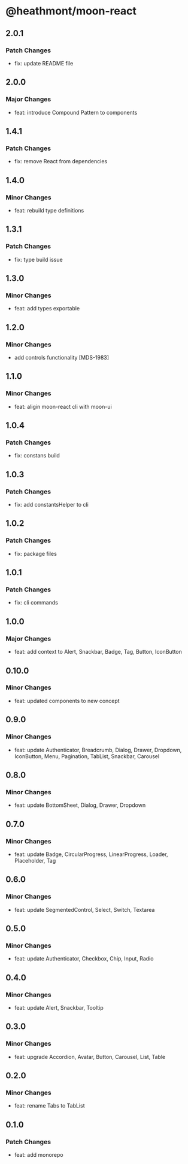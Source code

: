 # @heathmont/moon-react

## 2.0.1

### Patch Changes

- fix: update README file

## 2.0.0

### Major Changes

- feat: introduce Compound Pattern to components

## 1.4.1

### Patch Changes

- fix: remove React from dependencies

## 1.4.0

### Minor Changes

- feat: rebuild type definitions

## 1.3.1

### Patch Changes

- fix: type build issue

## 1.3.0

### Minor Changes

- feat: add types exportable

## 1.2.0

### Minor Changes

- add controls functionality [MDS-1983]

## 1.1.0

### Minor Changes

- feat: aligin moon-react cli with moon-ui

## 1.0.4

### Patch Changes

- fix: constans build

## 1.0.3

### Patch Changes

- fix: add constantsHelper to cli

## 1.0.2

### Patch Changes

- fix: package files

## 1.0.1

### Patch Changes

- fix: cli commands

## 1.0.0

### Major Changes

- feat: add context to Alert, Snackbar, Badge, Tag, Button, IconButton

## 0.10.0

### Minor Changes

- feat: updated components to new concept

## 0.9.0

### Minor Changes

- feat: update Authenticator, Breadcrumb, Dialog, Drawer, Dropdown, IconButton, Menu, Pagination, TabList, Snackbar, Carousel

## 0.8.0

### Minor Changes

- feat: update BottomSheet, Dialog, Drawer, Dropdown

## 0.7.0

### Minor Changes

- feat: update Badge, CircularProgress, LinearProgress, Loader, Placeholder, Tag

## 0.6.0

### Minor Changes

- feat: update SegmentedControl, Select, Switch, Textarea

## 0.5.0

### Minor Changes

- feat: update Authenticator, Checkbox, Chip, Input, Radio

## 0.4.0

### Minor Changes

- feat: update Alert, Snackbar, Tooltip

## 0.3.0

### Minor Changes

- feat: upgrade Accordion, Avatar, Button, Carousel, List, Table

## 0.2.0

### Minor Changes

- feat: rename Tabs to TabList

## 0.1.0

### Patch Changes

- feat: add monorepo
